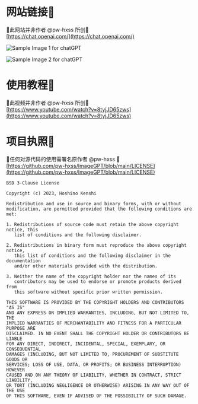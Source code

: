 # 网站链接🔗
🚨此网站并非作者 @pw-hxss 所创🚨  
[https://chat.openai.com/](https://chat.openai.com/)

![Sample Image 1 for chatGPT]()

![Sample Image 2 for chatGPT]()

# 使用教程🎥
🚨此视频并非作者 @pw-hxss 所创🚨  
[https://www.youtube.com/watch?v=8tyjJD65zws](https://www.youtube.com/watch?v=8tyjJD65zws)

# 项目执照🧾
🚨任何对源代码的使用需署名原作者 @pw-hxss 🚨  
[https://github.com/pw-hxss/ImageGPT/blob/main/LICENSE](https://github.com/pw-hxss/ImageGPT/blob/main/LICENSE)

```
BSD 3-Clause License

Copyright (c) 2023, Hoshino Kenshi

Redistribution and use in source and binary forms, with or without
modification, are permitted provided that the following conditions are met:

1. Redistributions of source code must retain the above copyright notice, this
   list of conditions and the following disclaimer.

2. Redistributions in binary form must reproduce the above copyright notice,
   this list of conditions and the following disclaimer in the documentation
   and/or other materials provided with the distribution.

3. Neither the name of the copyright holder nor the names of its
   contributors may be used to endorse or promote products derived from
   this software without specific prior written permission.

THIS SOFTWARE IS PROVIDED BY THE COPYRIGHT HOLDERS AND CONTRIBUTORS "AS IS"
AND ANY EXPRESS OR IMPLIED WARRANTIES, INCLUDING, BUT NOT LIMITED TO, THE
IMPLIED WARRANTIES OF MERCHANTABILITY AND FITNESS FOR A PARTICULAR PURPOSE ARE
DISCLAIMED. IN NO EVENT SHALL THE COPYRIGHT HOLDER OR CONTRIBUTORS BE LIABLE
FOR ANY DIRECT, INDIRECT, INCIDENTAL, SPECIAL, EXEMPLARY, OR CONSEQUENTIAL
DAMAGES (INCLUDING, BUT NOT LIMITED TO, PROCUREMENT OF SUBSTITUTE GOODS OR
SERVICES; LOSS OF USE, DATA, OR PROFITS; OR BUSINESS INTERRUPTION) HOWEVER
CAUSED AND ON ANY THEORY OF LIABILITY, WHETHER IN CONTRACT, STRICT LIABILITY,
OR TORT (INCLUDING NEGLIGENCE OR OTHERWISE) ARISING IN ANY WAY OUT OF THE USE
OF THIS SOFTWARE, EVEN IF ADVISED OF THE POSSIBILITY OF SUCH DAMAGE.
```
